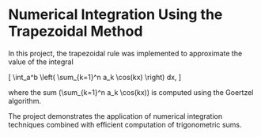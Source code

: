 # Numerical Integration Using the Trapezoidal Method

In this project, the trapezoidal rule was implemented to approximate the value of the integral

\[
\int_a^b \left( \sum_{k=1}^n a_k \cos(kx) \right) dx,
\]

where the sum \(\sum_{k=1}^n a_k \cos(kx)\) is computed using the Goertzel algorithm.

The project demonstrates the application of numerical integration techniques combined with efficient computation of trigonometric sums.

